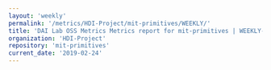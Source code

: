 ```yaml
---
layout: 'weekly'
permalink: '/metrics/HDI-Project/mit-primitives/WEEKLY/'
title: 'DAI Lab OSS Metrics Metrics report for mit-primitives | WEEKLY-REPORT-2019-02-24'
organization: 'HDI-Project'
repository: 'mit-primitives'
current_date: '2019-02-24'
---
```


